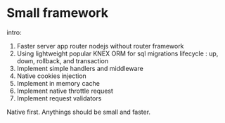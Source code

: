# Small framework

intro:

1. Faster server app router nodejs without router framework
2. Using lightweight popular KNEX ORM for sql migrations lifecycle : up, down, rollback, and transaction
3. Implement simple handlers and middleware
4. Native cookies injection
5. Implement in memory cache
6. Implement native throttle request
7. Implement request validators

Native first. Anythings should be small and faster.



